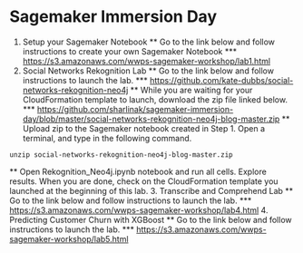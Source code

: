 # Sagemaker Immersion Day

1. Setup your Sagemaker Notebook
** Go to the link below and follow instructions to create your own Sagemaker Notebook
*** https://s3.amazonaws.com/wwps-sagemaker-workshop/lab1.html
2. Social Networks Rekognition Lab
** Go to the link below and follow instructions to launch the lab.
*** https://github.com/kate-dubbs/social-networks-rekognition-neo4j
** While you are waiting for your CloudFormation template to launch, download the zip file linked below.
*** https://github.com/sharlinak/sagemaker-immersion-day/blob/master/social-networks-rekognition-neo4j-blog-master.zip
**  Upload zip to the Sagemaker notebook created in Step 1.  Open a terminal, and type in the following command.
```
unzip social-networks-rekognition-neo4j-blog-master.zip
```
** Open Rekognition_Neo4j.ipynb notebook and run all cells.  Explore results.  When you are done, check on the CloudFormation template you launched at the beginning of this lab.
3. Transcribe and Comprehend Lab
** Go to the link below and follow instructions to launch the lab.
*** https://s3.amazonaws.com/wwps-sagemaker-workshop/lab4.html
4. Predicting Customer Churn with XGBoost
** Go to the link below and follow instructions to launch the lab.
*** https://s3.amazonaws.com/wwps-sagemaker-workshop/lab5.html


